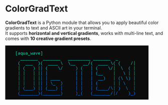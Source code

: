 # ColorGradText

**ColorGradText** is a Python module that allows you to apply beautiful color gradients to text and ASCII art in your terminal.  
It supports **horizontal and vertical gradients**, works with multi-line text, and comes with **10 creative gradient presets**.

![](https://github.com/OgTen/GradientText/blob/main/images/aqua_wave.png)
